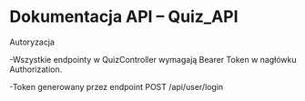 # Dokumentacja API – Quiz_API
Autoryzacja

-Wszystkie endpointy w QuizController wymagają Bearer Token w nagłówku Authorization.

-Token generowany przez endpoint POST /api/user/login
